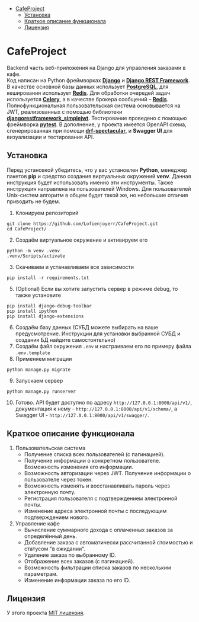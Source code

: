 - [CafeProject](#cafe-project)
    * [Установка](#installation)
    * [Краткое описание функционала](#description)
    * [Лицензия](#license)

<!-- TOC --><a name="cafe-project"></a>
# CafeProject
Backend часть веб-приложения на Django для управления заказами в кафе.\
Код написан на Python фреймворках __[Django](https://docs.djangoproject.com/en/5.1/)__ и __[Django REST Framework](https://www.djangoproject.com/)__.
В качестве основной базы данных использует __[PostgreSQL](https://www.postgresql.org/)__, для кеширования использует __[Redis](https://github.com/redis/redis)__.
Для обработки очередей задач используется __[Celery](https://docs.celeryq.dev/en/stable/getting-started/introduction.html)__, а в качестве брокера сообщений – __[Redis](https://github.com/redis/redis)__.
Полнофункциональная пользовательская система основывается на JWT, реализованных с помощью библиотеки __[djangorestframework_simplejwt](https://django-rest-framework-simplejwt.readthedocs.io/en/latest/)__.
Тестирование проведено с помощью фреймворка __[pytest](https://github.com/pytest-dev/pytest)__.
В дополнение, у проекта имеется OpenAPI схема, сгенерированная при помощи __[drf-spectacular](https://github.com/tfranzel/drf-spectacular/)__, и __Swagger UI__ для визуализации и тестирования API.

<!-- TOC --><a name="installation"></a>
## Установка
Перед установкой убедитесь, что у вас установлен __Python__, менеджер пакетов __pip__ и
средство создания виртуальных окружений __venv__.
Данная инструкция будет использовать именно эти инструменты. Также инструкция направлена на пользователей Windows.
Для пользователей Unix-систем алгоритм в общем будет такой же, но небольшие отличия приводить не будем.
1. Клонируем репозиторий
```commandline
git clone https://github.com/Lofienjoyerr/CafeProject.git
cd CafeProject/
```
2. Создаём виртуальное окружение и активируем его
```commandline
python -m venv .venv
.venv/Scripts/activate
```
3. Скачиваем и устанавливаем все зависимости
```commandline
pip install -r requirements.txt
```
5. (Optional) Если вы хотите запустить сервер в режиме debug, то также установите
```commandline
pip install django-debug-toolbar
pip install ipython
pip install django-extensions
```
6. Создаём базу данных (СУБД можете выбирать на ваше предусмотрение. Инструкции для установки выбранной СУБД и создания БД
найдите самостоятельно)
7. Создаём файл окружения `.env` и настраиваем его по примеру файла `.env.template`
8. Применяем миграции
```commandline
python manage.py migrate
```
9. Запускаем сервер
```commandline
python manage.py runserver
```
10. Готово. API будет доступно по адресу `http://127.0.0.1:8000/api/v1/`, документация к нему -
`http://127.0.0.1:8000/api/v1/schema/`, а Swagger UI - `http://127.0.0.1:8000/api/v1/swagger/`.

<!-- TOC --><a name="description"></a>
## Краткое описание функционала
1. Пользовательская система
   - Получение списка всех пользователей (с пагинацией).
   - Получение информации о конкретном пользователе. Возможность изменения его информации.
   - Возможность авторизации через JWT. Получение информации о пользователе через токен.
   - Возможность изменять и восстанавливать пароль через электронную почту.
   - Регистрация пользователя с подтверждением электронной почты.
   - Изменение адреса электронной почты с последующим подтверждением нового.
2. Управление кафе
   - Вычисление суммарного дохода с оплаченных заказов за определённый день.
   - Добавление заказа с автоматически рассчитанной стоимостью и статусом "в ожидании".
   - Удаление заказа по выбранному ID.
   - Отображение всех заказов (с пагинацией).
   - Возможность фильтрации списка заказов по нескольким параметрам.
   - Изменение информации заказа по его ID.

<!-- TOC --><a name="license"></a>
## Лицензия
У этого проекта [MIT лицензия](https://github.com/Lofienjoyerr/CafeProject/blob/main/LICENSE).
